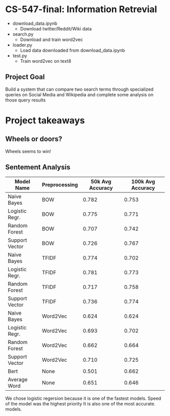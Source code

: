 # CS-547-final: Information Retrevial

* download_data.ipynb
  * Download twitter/Reddit/Wiki data
* search.py
  * Download and train word2vec
* loader.py
  * Load data downloaded from download_data.ipynb
* test.py
  * Train word2vec on text8

## Project Goal
Build a system that can compare two search terms through specialized queries on Social Media and Wikipedia and complete some analysis on those query results

# Project takeaways

## Wheels or doors?
Wheels seems to win!

## Sentement Analysis

| Model Name | Preprocessing | 50k Avg Accuracy | 100k Avg Accuracy |
| -----------|---------------|------------------|-------------------|
| Naive Bayes| BOW | 0.782 | 0.753 |
| Logistic Regr. | BOW | 0.775 | 0.771 |
| Random Forest | BOW | 0.707 | 0.742 |
| Support Vector | BOW | 0.726 | 0.767 | 
| Naive Bayes | TFIDF | 0.774 | 0.702 | 
| Logistic Regr. | TFIDF | 0.781 | 0.773 | 
| Random Forest | TFIDF | 0.717 | 0.758 | 
| Support Vector | TFIDF | 0.736 | 0.774 | 
| Naive Bayes | Word2Vec | 0.624 | 0.624 | 
| Logistic Regr. | Word2Vec | 0.693 | 0.702 | 
| Random Forest | Word2Vec | 0.662 | 0.664 | 
| Support Vector | Word2Vec | 0.710 | 0.725 | 
| Bert | None | 0.501 | 0.662 | 
| Average Word | None | 0.651 | 0.646 | 

We chose logistic regersion because it is one of the fastest models. Speed of the model was the highest priority It is also one of the most accurate. models.  
